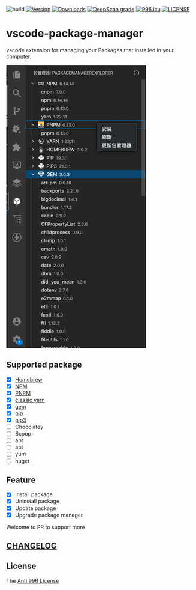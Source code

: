 ![build](https://github.com/axetroy/vscode-package-manager/workflows/build/badge.svg)
[![Version](https://vsmarketplacebadge.apphb.com/version/axetroy.vscode-package-manager.svg)](https://marketplace.visualstudio.com/items?itemName=axetroy.vscode-package-manager)
[![Downloads](https://vsmarketplacebadge.apphb.com/downloads/axetroy.vscode-package-manager.svg)](https://marketplace.visualstudio.com/items?itemName=axetroy.vscode-package-manager)
[![DeepScan grade](https://deepscan.io/api/teams/5773/projects/7593/branches/79865/badge/grade.svg)](https://deepscan.io/dashboard#view=project&tid=5773&pid=7593&bid=79865)
[![996.icu](https://img.shields.io/badge/link-996.icu-red.svg)](https://996.icu)
[![LICENSE](https://img.shields.io/badge/license-Anti%20996-blue.svg)](https://github.com/996icu/996.ICU/blob/master/LICENSE)

# vscode-package-manager

vscode extension for managing your Packages that installed in your computer.

![screenshot.png](./screenshot.png)

## Supported package

- [x] [Homebrew](https://brew.sh/)
- [x] [NPM](https://npmjs.com/)
- [x] [PNPM](https://pnpm.io/)
- [x] [classic yarn](https://classic.yarnpkg.com/)
- [x] [gem](https://rubygems.org/)
- [x] [pip](https://pip.pypa.io/)
- [x] [pip3](https://pip.pypa.io/)
- [ ] Chocolatey
- [ ] Scoop
- [ ] apt
- [ ] apt
- [ ] yum
- [ ] nuget

## Feature

- [x] Install package
- [x] Uninstall package
- [x] Update package
- [x] Upgrade package manager

Welcome to PR to support more

## [CHANGELOG](https://github.com/axetroy/vscode-package-manager/blob/master/CHANGELOG.md)

## License

The [Anti 996 License](https://github.com/axetroy/vscode-package-manager/blob/master/LICENSE)
